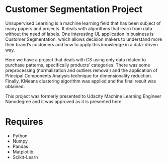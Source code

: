# Customer Segmentation Project

Unsupervised Learning is a machine learning field that has been subject of many papers and projects. It deals with algorithms that learn from data without the need of labels. One interesting UL application in business is Customer Segmentation, which allows decision makers to understand more their brand’s customers and how to apply this knowledge in a data-driven way. 

Here we have a project that deals with CS using only data related to purchase patterns, specifically products’ categories. There was some preprocessing (normalization and outliers removal) and the application of Principal Components Analysis technique for dimensionality reduction.  Finally, KMeans clustering algorithm was applied and the final result was obtained.

This project was formerly presented to Udacity Machine Learning Engineer Nanodegree and it was approved as it is presented here. 

# Requires

* Python
* Numpy
* Pandas
* Matplotlib
* Scikit-Learn
